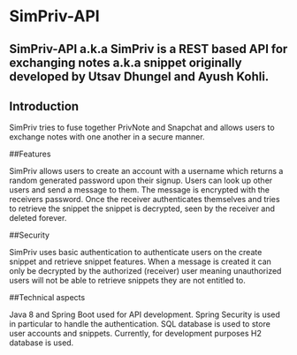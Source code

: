 # SimPriv-API

## SimPriv-API a.k.a SimPriv is a REST based API for exchanging notes a.k.a snippet originally developed by Utsav Dhungel and Ayush Kohli.

## Introduction

SimPriv tries to fuse together PrivNote and Snapchat and allows users to exchange notes with one another in a secure manner.

##Features

SimPriv allows users to create an account with a username which returns a random generated password upon their signup. Users can look up other users and send a message to them. The message is encrypted with the receivers password.
Once the receiver authenticates themselves and tries to retrieve the snippet the snippet is decrypted, seen by the receiver and deleted forever.

##Security

SimPriv uses basic authentication to authenticate users on the create snippet and retrieve snippet features.
When a message is created it can only be decrypted by the authorized (receiver) user meaning unauthorized users will not be able to retrieve snippets they are not entitled to.

##Technical aspects

Java 8 and Spring Boot used for API development.
Spring Security is used in particular to handle the authentication.
SQL database is used to store user accounts and snippets. Currently, for development purposes H2 database is used.